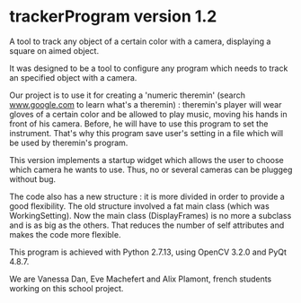 # trackerProgram version 1.2
A tool to track any object of a certain color with a camera, displaying a square on aimed object.

It was designed to be a tool to configure any program which needs to track an specified object with a camera.

Our project is to use it for creating a 'numeric theremin' (search www.google.com to learn what's a theremin) : theremin's player will wear gloves of a certain color and be allowed to play music, moving his hands in front of his camera.
Before, he will have to use this program to set the instrument.
That's why this program save user's setting in a file which will be used by theremin's program.

This version implements a startup widget which allows the user to choose which camera he wants to use.
Thus, no or several cameras can be pluggeg without bug.

The code also has a new structure : it is more divided in order to provide a good flexibility.
The old structure involved a fat main class (which was WorkingSetting). Now the main class
(DisplayFrames) is no more a subclass and is as big as the others. That reduces the number of self attributes
and makes the code more flexible.

This program is achieved with Python 2.7.13, using OpenCV 3.2.0 and PyQt 4.8.7.

We are Vanessa Dan, Eve Machefert and Alix Plamont, french students working on this school project.
